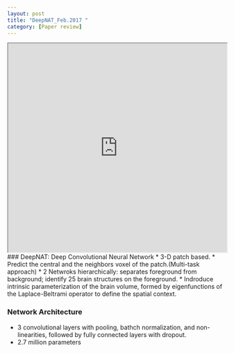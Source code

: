 ```yaml
---
layout: post
title: "DeepNAT_Feb.2017 "
category: [Paper review]
---
```

<iframe src="https://drive.google.com/file/d/1oAAkEftPp33RhzmWmnJvG0p9XEKr8q9F/preview" width="100%" height="480"></iframe>
### DeepNAT: Deep Convolutional Neural Network
* 3-D patch based.
* Predict the central and the neighbors voxel of the patch.(Multi-task approach)
* 2 Netwroks hierarchically: separates foreground from background; identify 25 brain structures on the foreground.
* Indroduce intrinsic parameterization of the brain volume, formed by eigenfunctions of the Laplace-Beltrami operator to define the spatial context.

### Network Architecture
* 3 convolutional layers with pooling, bathch normalization, and non-linearities, followed by fully connected layers with dropout.
* 2.7 million parameters
